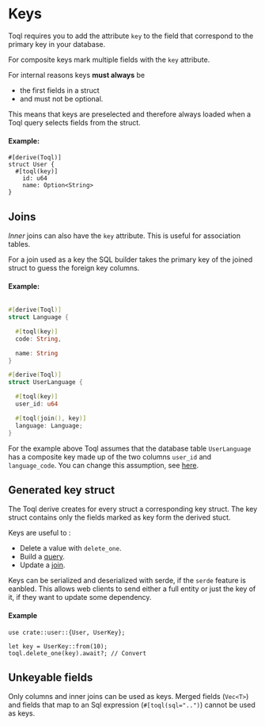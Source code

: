 # Keys
Toql requires you to add the attribute `key` to the field that correspond to the primary key in your database.

For composite keys mark multiple fields with the `key` attribute.

For internal reasons keys **must always** be 
- the first fields in a struct
- and must not be optional.

This means that keys are preselected and therefore always loaded 
when a Toql query selects fields from the struct.

#### Example:
```struct
#[derive(Toql)]
struct User {
  #[toql(key)]
	id: u64
	name: Option<String>
}
```


## Joins
*Inner* joins can also have the `key` attribute. This is useful for association tables.

For a join used as a key the SQL builder takes the primary key of the joined struct to guess the foreign key columns.

#### Example:
```rust

#[derive(Toql)]
struct Language {

  #[toql(key)] 
  code: String,

  name: String
}

#[derive(Toql)]
struct UserLanguage {

  #[toql(key)] 
  user_id: u64

  #[toql(join(), key)]  
  language: Language; 
}
```
For the example above Toql assumes that the database table `UserLanguage`  has a composite key made up of the two columns `user_id` and `language_code`. You can change this assumption, see [here](4-derive/4-joins.md).

## Generated key struct
The Toql derive creates for every struct a corresponding key struct. The key struct contains only the fields marked as key form the derived stuct.

Keys are useful to :
  - Delete a value with `delete_one`.
  - Build a [query](3-api/2-load.md). 
  - Update a [join](4-derive/4-joins.md).

Keys can be serialized and deserialized with serde, if the `serde` feature is eanbled.
This allows web clients to send either a full entity or just the key of it, 
if they want to update some dependency.




#### Example
```
use crate::user::{User, UserKey};

let key = UserKey::from(10);
toql.delete_one(key).await?; // Convert 
```

## Unkeyable fields
Only columns and inner joins can be used as keys. Merged fields (`Vec<T>`) and fields that map to an Sql expression (`#[toql(sql="..")`) cannot be used as keys.
